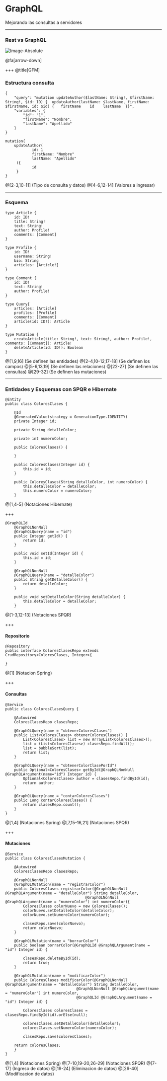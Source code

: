 
# GraphQL

Mejorando las consultas a servidores

---

### Rest vs GraphQL

![Image-Absolute](https://cdn-images-1.medium.com/max/600/1*f_XvFD7FvliMM74WHJ0vRQ.png)
  
@fa[arrow-down]

+++
@title[GFM]

### Estructura consulta

```
{
	"query": "mutation updateAuthor($lastName: String!, $firstName: String!, $id: ID) {  updateAuthor(lastName: $lastName, firstName: $firstName, id: $id) {   firstName    id    lastName  }}",
	"variables": {
		"id": "1",
		"firstName": "Nombre",
		"lastName": "Apellido"
	}
}

mutation{
  	updateAuthor(
    		id: 1
    		firstName: "Nombre"
    		lastName: "Apellido"
 	 ){
    		id
 	 }
}
```

@[2-3,10-11] (Tipo de consulta y datos)
@[4-6,12-14] (Valores a ingresar)

---

### Esquema

```
type Article {
    id: ID!
    title: String!
    text: String!
    author: Profile!
    comments: [Comment]
}

type Profile {
    id: ID!
    username: String!
    bio: String
    articles: [Article!]
}

type Comment {
    id: ID!
    text: String!
    author: Profile!
}

type Query{
	articles: [Article]
    profiles: [Profile]
    comments: [Comment]
    article(id: ID!): Article
}

type Mutation {
	createArticle(title: String!, text: String!, author: Profile!, comments: [Comment]): Article!
	deleteArticle(id: ID!): Boolean
}
```
@[1,9,16] (Se definen las entidades)
@[2-4,10-12,17-18] (Se definen los campos)
@[5-6,13,19] (Se definen las relaciones)
@[22-27] (Se definen las consultas)
@[29-32] (Se definen las mutaciones)

---

### Entidades y Esquemas con SPQR e Hibernate

```
@Entity
public class ColoresClases {

	@Id
	@GeneratedValue(strategy = GenerationType.IDENTITY)
	private Integer id;
	
	private String detalleColor;
	
	private int numeroColor;
	
	public ColoresClases() {
	
	}
	
	public ColoresClases(Integer id) {
		this.id = id;
	}
	
	public ColoresClases(String detalleColor, int numeroColor) {
		this.detalleColor = detalleColor;
		this.numeroColor = numeroColor;
	}
```
@[1,4-5] (Notaciones Hibernate)

+++
```
@GraphQLId
	@GraphQLNonNull
	@GraphQLQuery(name = "id")
	public Integer getId() {
		return id;
	}

	public void setId(Integer id) {
		this.id = id;
	}

	@GraphQLNonNull
	@GraphQLQuery(name = "detalleColor")
	public String getDetalleColor() {
		return detalleColor;
	}

	public void setDetalleColor(String detalleColor) {
		this.detalleColor = detalleColor;
	}
```

@[1-3,12-13] (Notaciones SPQR)

+++
#### Repositorio
```
@Repository
public interface ColoresClasesRepo extends CrudRepository<ColoresClases, Integer>{

}
```

@[1] (Notacion Spring)

+++
#### Consultas
```
@Service
public class ColoresClasesQuery {
	
	@Autowired
	ColoresClasesRepo clasesRepo;
	
	@GraphQLQuery(name = "obtenerColoresClases")
    public List<ColoresClases> obtenerColoresClases() {
		List<ColoresClases> list = new ArrayList<ColoresClases>();
		list = (List<ColoresClases>) clasesRepo.findAll();
		list = bubbleSort(list);
		return list;
	}
	
	@GraphQLQuery(name = "obtenerColorClasePorId")
	public Optional<ColoresClases> getById(@GraphQLNonNull @GraphQLArgument(name="id") Integer id) {
		Optional<ColoresClases> author = clasesRepo.findById(id);
		return author;
	}
	
	@GraphQLQuery(name = "contarColoresClases")
	public Long contarColoresClases() {
		return clasesRepo.count();
	}
}
```

@[1,4] (Notaciones Spring)
@[7,15-16,21] (Notaciones SPQR)

+++
#### Mutaciones
```
@Service
public class ColoresClasesMutation {
	
	@Autowired
	ColoresClasesRepo clasesRepo;
	
	@GraphQLNonNull
	@GraphQLMutation(name = "registrarColor")
    public ColoresClases registrarColor(@GraphQLNonNull @GraphQLArgument(name = "detalleColor") String detalleColor,
    								@GraphQLNonNull @GraphQLArgument(name = "numeroColor") int numeroColor){
		ColoresClases colorNuevo = new ColoresClases();
		colorNuevo.setDetalleColor(detalleColor);
		colorNuevo.setNumeroColor(numeroColor);
		
		clasesRepo.save(colorNuevo);
        return colorNuevo;
    }
	
	@GraphQLMutation(name = "borrarColor")
	public boolean borrarColor(@GraphQLId @GraphQLArgument(name = "id") Integer id) {		
		
		clasesRepo.deleteById(id);
		return true;
	}
	
	@GraphQLMutation(name = "modificarColor")
	public ColoresClases modificarColor(@GraphQLNonNull @GraphQLArgument(name = "detalleColor") String detalleColor, 
								@GraphQLNonNull @GraphQLArgument(name = "numeroColor") int numeroColor, 
								@GraphQLId @GraphQLArgument(name = "id") Integer id) {
		
		ColoresClases coloresClases = clasesRepo.findById(id).orElse(null);
		
		coloresClases.setDetalleColor(detalleColor);
		coloresClases.setNumeroColor(numeroColor);
		
		clasesRepo.save(coloresClases);
		
    return coloresClases;
	}
}
```

@[1,4] (Notaciones Spring)
@[7-10,19-20,26-29] (Notaciones SPQR)
@[7-17] (Ingreso de datos)
@[19-24] (Eliminacion de datos)
@[26-40] (Modificacion de datos)
